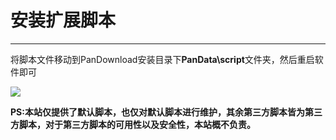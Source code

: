 # 安装扩展脚本

---

将脚本文件移动到PanDownload安装目录下**PanData\script**文件夹，然后重启软件即可

![](https://ae03.alicdn.com/kf/Hb13a684335664da3bb2cb83d8d3cacb0u.png)



**PS:本站仅提供了默认脚本，也仅对默认脚本进行维护，其余第三方脚本皆为第三方脚本，对于第三方脚本的可用性以及安全性，本站概不负责。**
